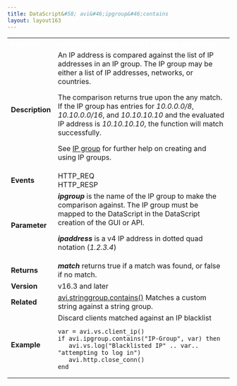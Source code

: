 ```yaml
---
title: DataScript&#58; avi&#46;ipgroup&#46;contains
layout: layout163
---
```

<table class="table table-hover table table-bordered table-hover">  
<tbody>         
<tr>   
<td><span style="color: white; font-size: medium;"><strong>Function</strong></span></td>
<td><span style="color: white;"><b>avi.http.ipgroup.contains ( ipgroup, ipaddress )</b></span></td>
</tr>
<tr>   
<td><span style="font-size: medium;"><strong>Description</strong></span></td>
<td>An IP address is compared against the list of IP addresses in an IP group.  The IP group may be either a list of IP addresses, networks, or countries.<p></p> <p>The comparison returns true upon the any match. If the IP group has entries for <em>10.0.0.0/8</em>, <em>10.10.0.0/16</em>, and <em>10.10.10.10</em> and the evaluated IP address is <em>10.10.10.10</em>, the function will match successfully.</p> <p>See <a href="/docs/16.3/templates-groups-ip-group/">IP group</a> for further help on creating and using IP groups.</p></td>
</tr>
<tr>   
<td><span style="font-size: medium;"><strong>Events</strong></span></td>
<td>HTTP_REQ<br> HTTP_RESP</td>
</tr>
<tr>   
<td><span style="font-size: medium;"><strong>Parameter</strong></span></td>
<td><strong><em>ipgroup </em></strong>is the name of the IP group to make the comparison against.  The IP group must be mapped to the DataScript in the DataScript creation of the GUI or API.<p></p> <p><strong><em>ipaddress </em></strong>is a v4 IP address in dotted quad notation (<em>1.2.3.4</em>)</p></td>
</tr>
<tr>   
<td><span style="font-size: medium;"><strong>Returns</strong></span></td>
<td><strong><em>match</em> </strong>returns true if a match was found, or false if no match.</td>
</tr>
<tr>   
<td><span style="font-size: medium;"><strong>Version</strong></span></td>
<td>v16.3 and later</td>
</tr>
<tr>   
<td><span style="font-size: medium;"><strong>Related</strong></span></td>
<td><a href="/docs/16.3/datascript-avi-stringgroup-contains/">avi.stringgroup.contains()</a><strong><em> </em></strong>Matches a custom string against a string group.</td>
</tr>
<tr>   
<td><span style="font-size: medium;"><strong>Example</strong></span></td>
<td>Discard clients matched against an IP blacklist<br> 
<!-- Crayon Syntax Highlighter v2.7.1 --> <pre><code class="language-lua">var = avi.vs.client_ip()
if avi.ipgroup.contains("IP-Group", var) then
   avi.vs.log("Blacklisted IP" .. var.. "attempting to log in")
   avi.http.close_conn()
end</code></pre> 
<!-- [Format Time: 0.0008 seconds] --></td>
</tr>
</tbody>
</table> 